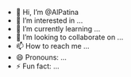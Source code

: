 - 👋 Hi, I’m @AlPatina
- 👀 I’m interested in ...
- 🌱 I’m currently learning ...
- 💞️ I’m looking to collaborate on ...
- 📫 How to reach me ...
- 😄 Pronouns: ...
- ⚡ Fun fact: ...

<!---
AlPatina/AlPatina is a ✨ special ✨ repository because its `README.md` (this file) appears on your GitHub profile.
You can click the Preview link to take a look at your changes.
--->
